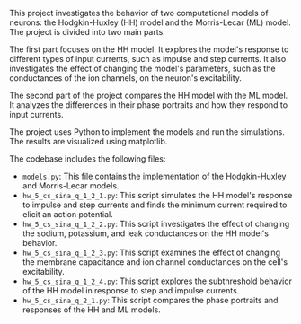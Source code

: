 This project investigates the behavior of two computational models of neurons: the Hodgkin-Huxley (HH) model and the Morris-Lecar (ML) model. The project is divided into two main parts.

The first part focuses on the HH model. It explores the model's response to different types of input currents, such as impulse and step currents. It also investigates the effect of changing the model's parameters, such as the conductances of the ion channels, on the neuron's excitability.

The second part of the project compares the HH model with the ML model. It analyzes the differences in their phase portraits and how they respond to input currents.

The project uses Python to implement the models and run the simulations. The results are visualized using matplotlib.

The codebase includes the following files:

- `models.py`: This file contains the implementation of the Hodgkin-Huxley and Morris-Lecar models.
- `hw_5_cs_sina_q_1_2_1.py`: This script simulates the HH model's response to impulse and step currents and finds the minimum current required to elicit an action potential.
- `hw_5_cs_sina_q_1_2_2.py`: This script investigates the effect of changing the sodium, potassium, and leak conductances on the HH model's behavior.
- `hw_5_cs_sina_q_1_2_3.py`: This script examines the effect of changing the membrane capacitance and ion channel conductances on the cell's excitability.
- `hw_5_cs_sina_q_1_2_4.py`: This script explores the subthreshold behavior of the HH model in response to step and impulse currents.
- `hw_5_cs_sina_q_2_1.py`: This script compares the phase portraits and responses of the HH and ML models.
